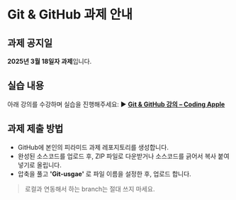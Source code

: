 # Git & GitHub 과제 안내

## 과제 공지일
**2025년 3월 18일자 과제**입니다.  

## 실습 내용
아래 강의를 수강하며 실습을 진행해주세요:
▶ **[Git & GitHub 강의 – Coding Apple](https://codingapple.com/course/git-and-github/)**

## 과제 제출 방법
- GitHub에 본인의 피라미드 과제 레포지토리를 생성합니다.
- 완성된 소스코드를 업로드 후, ZIP 파일로 다운받거나 소스코드를 긁어서 복사 붙여넣기로 올립니다.
- 압축을 풀고 **'Git-usgae'** 로 파일 이름을 설정한 후, 업로드 합니다.  
> 로컬과 연동해서 하는 branch는 절대 쓰지 마세요.
